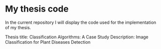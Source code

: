# My thesis code

In the current repository I will display the code used for the implementation of my thesis.

Thesis title: Classification Algorithms: A Case Study
Description: Image Classification for Plant Diseases Detection


